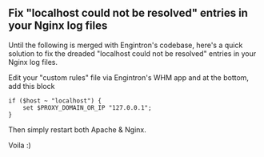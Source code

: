 ## Fix "localhost could not be resolved" entries in your Nginx log files

Until the following is merged with Engintron's codebase, here's a quick solution to fix the dreaded "localhost could not be resolved" entries in your Nginx log files.

Edit your "custom rules" file via Engintron's WHM app and at the bottom, add this block

```
if ($host ~ "localhost") {
    set $PROXY_DOMAIN_OR_IP "127.0.0.1";
}
```

Then simply restart both Apache & Nginx.

Voila :)
